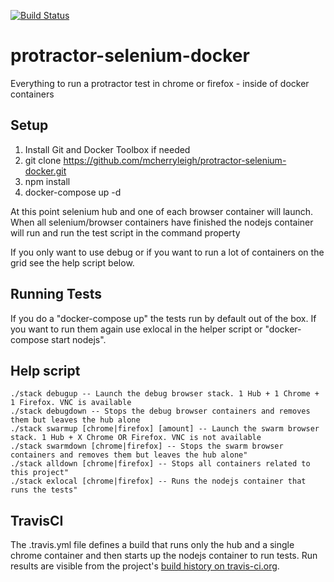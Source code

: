 [![Build Status](https://travis-ci.org/mcherryleigh/protractor-selenium-docker.svg?branch=master)](https://travis-ci.org/mcherryleigh/protractor-selenium-docker)
# protractor-selenium-docker
Everything to run a protractor test in chrome or firefox - inside of docker containers

## Setup
1. Install Git and Docker Toolbox if needed
1. git clone https://github.com/mcherryleigh/protractor-selenium-docker.git
1. npm install
1. docker-compose up -d

At this point selenium hub and one of each browser container will launch. When all selenium/browser containers have finished the nodejs container will run and run the test script in the command property

If you only want to use debug or if you want to run a lot of containers on the grid see the help script below.

## Running Tests
If you do a "docker-compose up" the tests run by default out of the box. If you want to run them again use exlocal in the helper script or "docker-compose start nodejs".

## Help script
    ./stack debugup -- Launch the debug browser stack. 1 Hub + 1 Chrome + 1 Firefox. VNC is available
    ./stack debugdown -- Stops the debug browser containers and removes them but leaves the hub alone
    ./stack swarmup [chrome|firefox] [amount] -- Launch the swarm browser stack. 1 Hub + X Chrome OR Firefox. VNC is not available
    ./stack swarmdown [chrome|firefox] -- Stops the swarm browser containers and removes them but leaves the hub alone"
    ./stack alldown [chrome|firefox] -- Stops all containers related to this project"
    ./stack exlocal [chrome|firefox] -- Runs the nodejs container that runs the tests"
    
## TravisCI
The .travis.yml file defines a build that runs only the hub and a single chrome container and then starts up the nodejs container to run tests. Run results are visible from the project's [build history on travis-ci.org](https://travis-ci.org/mcherryleigh/protractor-selenium-docker/builds).
